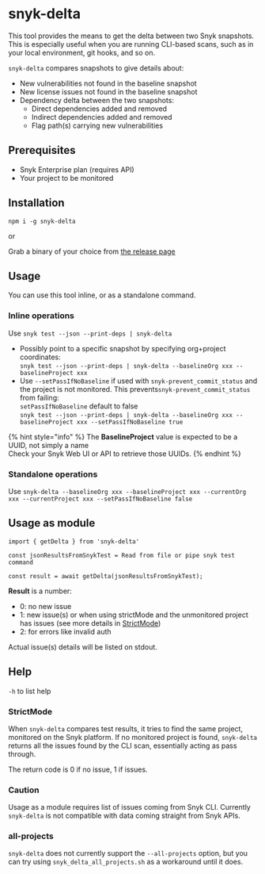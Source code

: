 # snyk-delta

This tool provides the means to get the delta between two Snyk snapshots. This is especially useful when you are running CLI-based scans, such as in your local environment, git hooks, and so on.

`snyk-delta` compares snapshots to give details about:

* New vulnerabilities not found in the baseline snapshot
* New license issues not found in the baseline snapshot
* Dependency delta between the two snapshots:
  * Direct dependencies added and removed
  * Indirect dependencies added and removed
  * Flag path(s) carrying new vulnerabilities

## Prerequisites

* Snyk Enterprise plan (requires API)
* Your project to be monitored

## Installation

`npm i -g snyk-delta`

or

Grab a binary of your choice from [the release page](https://github.com/snyk-tech-services/snyk-delta/releases)

## Usage

You can use this tool inline, or as a standalone command.

### Inline operations

Use `snyk test --json --print-deps | snyk-delta`

* Possibly point to a specific snapshot by specifying org+project coordinates:\
  `snyk test --json --print-deps | snyk-delta --baselineOrg xxx --baselineProject xxx`
* Use `--setPassIfNoBaseline` if used with `snyk-prevent_commit_status` and the project is not monitored. This prevents`snyk-prevent_commit_status` from failing:\
  `setPassIfNoBaseline` default to false\
  `snyk test --json --print-deps | snyk-delta --baselineOrg xxx --baselineProject xxx --setPassIfNoBaseline true`

{% hint style="info" %}
The **BaselineProject** value is expected to be a UUID, not simply a name\
Check your Snyk Web UI or API to retrieve those UUIDs.
{% endhint %}

### Standalone operations

Use `snyk-delta --baselineOrg xxx --baselineProject xxx --currentOrg xxx --currentProject xxx --setPassIfNoBaseline false`

## Usage as module

```
import { getDelta } from 'snyk-delta'

const jsonResultsFromSnykTest = Read from file or pipe snyk test command

const result = await getDelta(jsonResultsFromSnykTest);
```

**Result** is a number:

* 0: no new issue
* 1: new issue(s) or when using strictMode and the unmonitored project has issues (see more details in [StrictMode](snyk-delta.md#strictmode))
* 2: for errors like invalid auth

Actual issue(s) details will be listed on stdout.

## Help

`-h` to list help

### StrictMode

When `snyk-delta` compares test results, it tries to find the same project, monitored on the Snyk platform. If no monitored project is found, `snyk-delta` returns all the issues found by the CLI scan, essentially acting as pass through.

The return code is 0 if no issue, 1 if issues.

### Caution

Usage as a module requires list of issues coming from Snyk CLI. Currently `snyk-delta` is not compatible with data coming straight from Snyk APIs.

### all-projects

`snyk-delta` does not currently support the `--all-projects` option, but you can try using `snyk_delta_all_projects.sh` as a workaround until it does.
